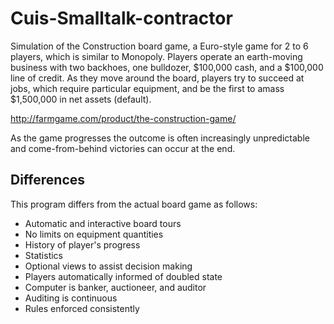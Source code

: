 # Cuis-Smalltalk-contractor
Simulation of the Construction board game, a Euro-style game for 2 to 6 players, which is similar to Monopoly. Players operate an earth-moving business with two backhoes, one bulldozer, $100,000 cash, and a $100,000 line of credit. As they move around the board, players try to succeed at jobs, which require particular equipment, and be the first to amass $1,500,000 in net assets (default).

http://farmgame.com/product/the-construction-game/

As the game progresses the outcome is often increasingly unpredictable and come-from-behind victories can occur at the end.

## Differences ##
This program differs from the actual board game as follows:

- Automatic and interactive board tours
- No limits on equipment quantities
- History of player's progress
- Statistics
- Optional views to assist decision making
- Players automatically informed of doubled state
- Computer is banker, auctioneer, and auditor
- Auditing is continuous
- Rules enforced consistently

